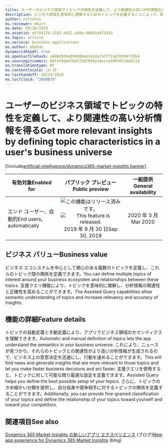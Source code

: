 ```yaml
---
title: ユーザーのビジネス領域でトピックの特性を定義して、より関連性の高い分析情報を得る
description: ビジネス領域を意味的に理解するためのトピックを定義することによって、関連する分析情報を生成して監督します。
author: relnotes
ms.reviewer: mhart
ms.date: 09/30/2019
ms.assetid: e57041f6-2183-e911-a98e-000d3a4f3343
ms.topic: article
ms.service: business-applications
ms.author: ebahat
dynamics365pdf: true
ms.openlocfilehash: a888d9d4e890508ab342daf47ff2abfb59b725b4
ms.sourcegitcommit: b0fef00d4f04f2507056a10ecce699767c669119
ms.translationtype: HT
ms.contentlocale: ja-JP
ms.lasthandoff: 10/25/2019
ms.locfileid: "2660879"
---
```

# <a name="get-more-relevant-insights-by-defining-topic-characteristics-in-a-users-business-universe"></a><span data-ttu-id="f1ede-103">ユーザーのビジネス領域でトピックの特性を定義して、より関連性の高い分析情報を得る</span><span class="sxs-lookup"><span data-stu-id="f1ede-103">Get more relevant insights by defining topic characteristics in a user's business universe</span></span>
[!include[artificial-intelligence/dynamics365-market-insights banner](../includes/artificial-intelligence/dynamics365-market-insights.md)]

| <span data-ttu-id="f1ede-104">有効対象</span><span class="sxs-lookup"><span data-stu-id="f1ede-104">Enabled for</span></span>    |  <span data-ttu-id="f1ede-105">パブリック プレビュー</span><span class="sxs-lookup"><span data-stu-id="f1ede-105">Public preview</span></span> | <span data-ttu-id="f1ede-106">一般提供</span><span class="sxs-lookup"><span data-stu-id="f1ede-106">General availability</span></span> | 
| ---------- | :----------: |:----------: |
|<span data-ttu-id="f1ede-107">エンド ユーザー、自動的</span><span class="sxs-lookup"><span data-stu-id="f1ede-107">End users, automatically</span></span>|<span data-ttu-id="f1ede-108">![この機能はリリース済みです。](/dynamics365-release-plan/media/green-checkmark.png "この機能はリリース済みです。")</span><span class="sxs-lookup"><span data-stu-id="f1ede-108">![This feature is released.](/dynamics365-release-plan/media/green-checkmark.png "This feature is released.")</span></span> <span data-ttu-id="f1ede-109">2019 年 9 月 30 日</span><span class="sxs-lookup"><span data-stu-id="f1ede-109">Sep 30, 2019</span></span>| <span data-ttu-id="f1ede-110">2020 年 3 月</span><span class="sxs-lookup"><span data-stu-id="f1ede-110">Mar 2020</span></span>|


## <a name="business-value"></a><span data-ttu-id="f1ede-111">ビジネス バリュー</span><span class="sxs-lookup"><span data-stu-id="f1ede-111">Business value</span></span>
<!-- bv start -->
<span data-ttu-id="f1ede-112">ビジネス エコシステムを中心として関心のある複数のトピックを定義し、これらのトピック間の関係を定義できます。</span><span class="sxs-lookup"><span data-stu-id="f1ede-112">You can define multiple topics of interest around your business ecosystem and relationships between these topics.</span></span> <span data-ttu-id="f1ede-113">支援クエリ機能により、トピックを意味的に理解し、分析情報の関連性と正確性を高めることができます。</span><span class="sxs-lookup"><span data-stu-id="f1ede-113">The Assisted Query capabilities allow semantic understanding of topics and increase relevancy and accuracy of insights.</span></span>
<!-- bv end -->



## <a name="feature-details"></a><span data-ttu-id="f1ede-114">機能の詳細</span><span class="sxs-lookup"><span data-stu-id="f1ede-114">Feature details</span></span>
<!--feature detail start -->
<span data-ttu-id="f1ede-115">トピックの自動定義と手動定義により、アプリでビジネス領域のセマンティクスを理解できます。</span><span class="sxs-lookup"><span data-stu-id="f1ede-115">Automatic and manual definition of topics lets the app understand the semantics in your business universe.</span></span> <span data-ttu-id="f1ede-116">これにより、ニュースが見つかり、それらのトピックとの関連性がより高い分析情報が生成されるので、ビジネス上の意思決定を迅速にし、行動を速めることができます。</span><span class="sxs-lookup"><span data-stu-id="f1ede-116">This will find news and generate insights that are more relevant to those topics and let you make faster business decisions and act faster.</span></span> <span data-ttu-id="f1ede-117">支援クエリを使用すると、トピックに対して可能な限り最適な設定を定義できます。</span><span class="sxs-lookup"><span data-stu-id="f1ede-117">Assisted Query helps you define the best possible setup of your topics.</span></span> <span data-ttu-id="f1ede-118">さらに、トピックのきめ細かい分類を提供し、自分自身や競争相手に対するトピックの関係を定義することができます。</span><span class="sxs-lookup"><span data-stu-id="f1ede-118">Additionally, you can provide fine-grained classification of your topics and define the relationship of your topics toward yourself and toward your competitors.</span></span>
<!--feature detail end -->










## <a name="see-also"></a><span data-ttu-id="f1ede-119">関連項目</span><span class="sxs-lookup"><span data-stu-id="f1ede-119">See also</span></span>

<span data-ttu-id="f1ede-120">[Dynamics 365 Market Insights の新しいアプリ エクスペリエンス](https://community.dynamics.com/365/aimarketinsights/b/marketinsightsteamblog/posts/introducing-a-new-app-experience-for-dynamics-365-market-insights) (ブログ)</span><span class="sxs-lookup"><span data-stu-id="f1ede-120">[New app experience for Dynamics 365 Market Insights](https://community.dynamics.com/365/aimarketinsights/b/marketinsightsteamblog/posts/introducing-a-new-app-experience-for-dynamics-365-market-insights) (blog)</span></span>
